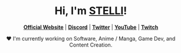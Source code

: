 <h1 align="center">Hi, I'm <a href="https://github.com/StelliDev">STELLI</a>!</h1>

<p align="center">
  <strong><a href="https://stelli.netlify.app/">Official Website</a></strong> |
  <strong><a href="https://discord.gg/nYXzaUS">Discord</a></strong> |
  <strong><a href="https://twitter.com/stellidev">Twitter</a></strong> |
  <strong><a href="https://www.youtube.com/channel/UCMDG3f8kmRtuTCu8kSIh6OQ">YouTube</a></strong> |
  <strong><a href="https://www.twitch.tv/stellidev">Twitch</a></strong>
</p>
<p align="center">❤ I'm currently working on Software, Anime / Manga, Game Dev, and Content Creation.</p>
